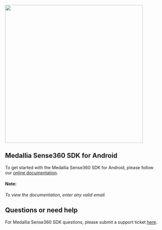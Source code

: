 <img 
src="https://user-images.githubusercontent.com/109184597/229904478-59d1d0ea-7079-4ce2-bc1b-40eaf7885759.png" 
width="450">

## Medallia Sense360 SDK for Android
To get started with the Medallia Sense360 SDK for Android, please follow 
our 
[online documentation](http://sense360.com/docs/).

#### Note:
*To view the documentation, enter any valid email.*



## Questions or need help
For Medallia Sense360 SDK questions, please submit a support ticket 
[here](https://help.medallia.com/).

